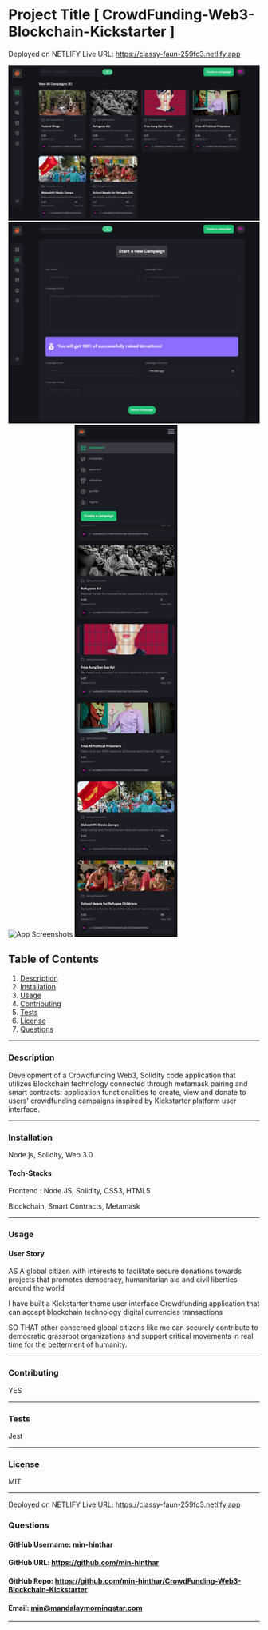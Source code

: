 # Project Title [ CrowdFunding-Web3-Blockchain-Kickstarter ]

Deployed on NETLIFY Live URL: https://classy-faun-259fc3.netlify.app

![App Screenshots](./client/src/assets/Crowdfunding_Web3_1.jpeg)
![App Screenshots](./client/src/assets/Crowdfunding_Web3_2.jpeg)
![App Screenshots](./client/src/assets/Crowdfunding_Web3_3.jpeg)
![App Screenshots](./client/src/assets/Crowdfunding_Web3_4.jpeg)

## Table of Contents
1. [Description](#description)
2. [Installation](#installation)
3. [Usage](#usage)
4. [Contributing](#contributing)
5. [Tests](#tests)
6. [License](#license)
7. [Questions](#questions)

-----

### Description 
Development of a Crowdfunding Web3, Solidity code application that utilizes Blockchain technology connected through metamask pairing and smart contracts: application functionalities to create, view and donate to users' crowdfunding campaigns inspired by Kickstarter platform user interface. 


-----

### Installation
Node.js, Solidity, Web 3.0


#### Tech-Stacks
Frontend : Node.JS, Solidity, CSS3, HTML5

Blockchain, Smart Contracts, Metamask

-----

### Usage 

#### User Story

AS A global citizen with interests to facilitate secure donations towards projects that promotes democracy, humanitarian aid and civil liberties around the world

I have built a Kickstarter theme user interface Crowdfunding application that can accept blockchain technology digital currencies transactions

SO THAT other concerned global citizens like me can securely contribute to democratic grassroot organizations and support critical movements in real time for the betterment of humanity.

-----

### Contributing 
YES 

-----

### Tests 
Jest

-----

### License 
MIT 

-----

Deployed on NETLIFY Live URL: https://classy-faun-259fc3.netlify.app
### Questions 

#### GitHub Username: min-hinthar 

#### GitHub URL: https://github.com/min-hinthar

#### GitHub Repo: https://github.com/min-hinthar/CrowdFunding-Web3-Blockchain-Kickstarter

#### Email: min@mandalaymorningstar.com

-----